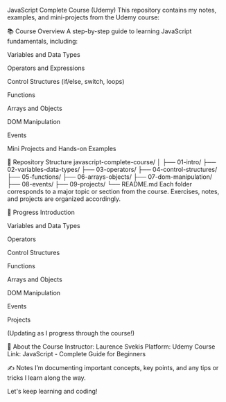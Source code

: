 JavaScript Complete Course (Udemy)
This repository contains my notes, examples, and mini-projects from the Udemy course:

📚 Course Overview
A step-by-step guide to learning JavaScript fundamentals, including:

Variables and Data Types

Operators and Expressions

Control Structures (if/else, switch, loops)

Functions

Arrays and Objects

DOM Manipulation

Events

Mini Projects and Hands-on Examples

📂 Repository Structure
javascript-complete-course/
│
├── 01-intro/
├── 02-variables-data-types/
├── 03-operators/
├── 04-control-structures/
├── 05-functions/
├── 06-arrays-objects/
├── 07-dom-manipulation/
├── 08-events/
├── 09-projects/
└── README.md
Each folder corresponds to a major topic or section from the course.
Exercises, notes, and projects are organized accordingly.

🚀 Progress
 Introduction

 Variables and Data Types

 Operators

 Control Structures

 Functions

 Arrays and Objects

 DOM Manipulation

 Events

 Projects

(Updating as I progress through the course!)

📌 About the Course
Instructor: Laurence Svekis
Platform: Udemy
Course Link: JavaScript - Complete Guide for Beginners

✍️ Notes
I’m documenting important concepts, key points, and any tips or tricks I learn along the way.

Let's keep learning and coding!
